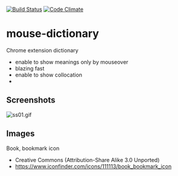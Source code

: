 [![Build Status](https://travis-ci.org/wtetsu/mouse-dictionary.svg?branch=master)](https://travis-ci.org/wtetsu/mouse-dictionary)
[![Code Climate](https://codeclimate.com/github/wtetsu/mouse-dictionary/badges/gpa.svg)](https://codeclimate.com/github/wtetsu/mouse-dictionary)

# mouse-dictionary

Chrome extension dictionary

- enable to show meanings only by mouseover
- blazing fast
- enable to show collocation
-

## Screenshots

![ss01.gif](https://github.com/wtetsu/mouse-dictionary/blob/images/ss01.gif)

## Images

Book, bookmark icon

- Creative Commons (Attribution-Share Alike 3.0 Unported)
- https://www.iconfinder.com/icons/111113/book_bookmark_icon
